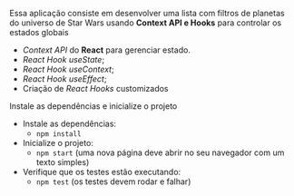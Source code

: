 

Essa aplicação consiste em  desenvolver uma lista com filtros de planetas do universo de Star Wars usando **Context API e Hooks** para controlar os estados globais

*  _Context API_ do **React** para gerenciar estado.
*  _React Hook useState_;
*  _React Hook useContext_;
* _React Hook useEffect_;
* Criação de  _React Hooks_ customizados

 Instale as dependências e inicialize o projeto
  * Instale as dependências:
    * `npm install`
  * Inicialize o projeto:
    * `npm start` (uma nova página deve abrir no seu navegador com um texto simples)
  * Verifique que os testes estão executando:
    * `npm test` (os testes devem rodar e falhar)
